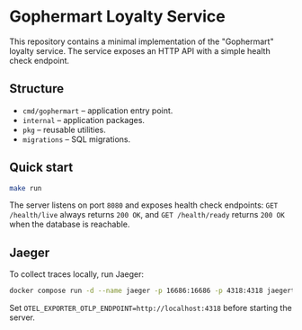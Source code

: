 # Gophermart Loyalty Service

This repository contains a minimal implementation of the "Gophermart" loyalty service. The service exposes an HTTP API with a simple health check endpoint.

## Structure

- `cmd/gophermart` – application entry point.
- `internal` – application packages.
- `pkg` – reusable utilities.
- `migrations` – SQL migrations.

## Quick start

```bash
make run
```

The server listens on port `8080` and exposes health check endpoints:
`GET /health/live` always returns `200 OK`, and `GET /health/ready` returns
`200 OK` when the database is reachable.

## Jaeger

To collect traces locally, run Jaeger:

```bash
docker compose run -d --name jaeger -p 16686:16686 -p 4318:4318 jaegertracing/all-in-one:1.57
```

Set `OTEL_EXPORTER_OTLP_ENDPOINT=http://localhost:4318` before starting the server.

